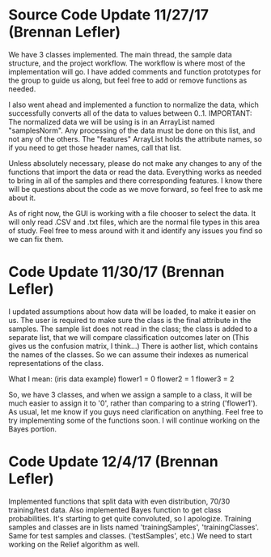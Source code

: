 # Source Code Update 11/27/17 (Brennan Lefler)
We have 3 classes implemented. The main thread, the sample data structure, and the project workflow. The workflow is where most of the implementation will go. I have added comments and function prototypes for the group to guide us along, but feel free to add or remove functions as needed. 

I also went ahead and implemented a function to normalize the data, which successfully converts all of the data to values between 0..1. IMPORTANT: The normalized data we will be using is in an ArrayList named "samplesNorm". Any processing of the data must be done on this list, and not any of the others. The "features" ArrayList holds the attribute names, so if you need to get those header names, call that list. 

Unless absolutely necessary, please do not make any changes to any of the functions that import the data or read the data. Everything works as needed to bring in all of the samples and there corresponding features. I know there will be questions about the code as we move forward, so feel free to ask me about it.

As of right now, the GUI is working with a file chooser to select the data. It will only read .CSV and .txt files, which are the normal file types in this area of study. Feel free to mess around with it and identify any issues you find so we can fix them.

# Code Update 11/30/17 (Brennan Lefler)
I updated assumptions about how data will be loaded, to make it easier on us. The user is required to make sure the class is the final attribute in the samples. The sample list does not read in the class; the class is added to a separate list, that we will compare classification outcomes later on (This gives us the confusion matrix, I think...) There is aother list, which contains the names of the classes. So we can assume their indexes as numerical representations of the class. 

What I mean: (iris data example)
flower1 = 0
flower2 = 1
flower3 = 2

So, we have 3 classes, and when we assign a sample to a class, it will be much easier to assign it to '0', rather than comparing to a string ('flower1'). As usual, let me know if you guys need clarification on anything. Feel free to try implementing some of the functions soon. I will continue working on the Bayes portion.

# Code Update 12/4/17 (Brennan Lefler)
Implemented functions that split data with even distribution, 70/30 training/test data. Also implemented Bayes function to get class probabilities. It's starting to get quite convoluted, so I apologize. Training samples and classes are in lists named 'trainingSamples', 'trainingClasses'. Same for test samples and classes. ('testSamples', etc.) We need to start working on the Relief algorithm as well.
